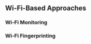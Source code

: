 <!--AUTOMATICALLY GENERATED
**********************************************************************
*                                                                    *
*    This file was automatically generated by copying                *
*    'content/notes/wifi/approaches.md'. If you want to manually     *
*    overwrite it, you have to remove this whole comment.            *
*    Otherwise, it will be overwritten the next time any change      *
*    happens in the notes.                                           *
*                                                                    *
**********************************************************************
-->

## Wi-Fi-Based Approaches

### Wi-Fi Monitoring

### Wi-Fi Fingerprinting
